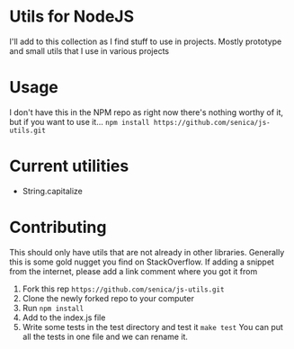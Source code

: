 # Utils for NodeJS

I'll add to this collection as I find stuff to use in projects.
Mostly prototype and small utils that I use in various projects

# Usage
I don't have this in the NPM repo as right now there's nothing worthy of it,
but if you want to use it...
`npm install https://github.com/senica/js-utils.git`

# Current utilities
- String.capitalize

# Contributing
This should only have utils that are not already in other libraries.
Generally this is some gold nugget you find on StackOverflow.
If adding a snippet from the internet, please add a link comment where you
got it from
1. Fork this rep `https://github.com/senica/js-utils.git`
2. Clone the newly forked repo to your computer
3. Run `npm install`
4. Add to the index.js file
5. Write some tests in the test directory and test it `make test`
You can put all the tests in one file and we can rename it.




